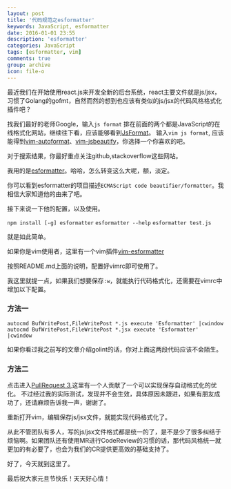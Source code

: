 ```yaml
---
layout: post
title: '代码规范之esformatter'
keywords: JavaScript, esformatter
date: 2016-01-01 23:55
description: 'esformatter'
categories: JavaScript
tags: [esformatter, vim]
comments: true
group: archive
icon: file-o
---
```


最近我们在开始使用react.js来开发全新的后台系统，react主要文件就是js/jsx，习惯了Golang的gofmt，自然而然的想到也应该有类似的js/jsx的代码风格格式化插件吧？

<!--more-->

找我们最好的老师Google，输入`js format`
排在前面的两个都是JavaScript的在线格式化网站，继续往下看，应该能够看到[JsFormat](https://github.com/jdc0589/JsFormat)。
输入`vim js format`, 应该能得到[vim-autoformat](https://github.com/Chiel92/vim-autoformat)、[vim-jsbeautify](https://github.com/maksimr/vim-jsbeautify)，你选择一个你喜欢的吧。

对于搜索结果，你最好重点关注github,stackoverflow这些网站。

我用的是[esformatter](https://github.com/millermedeiros/esformatter)。哈哈，怎么转变这么大呢，额，淡定。

你可以看到esformatter的项目描述`ECMAScript code beautifier/formatter`。我相信大家知道他的由来了吧。

接下来说一下他的配置，以及使用。

`npm install [-g] esformatter`
`esformatter --help`
`esformatter test.js`

就是如此简单。

如果你是vim使用者，这里有一个vim插件[vim-esformatter](https://github.com/millermedeiros/vim-esformatter)

按照README.md上面的说明，配置好vimrc即可使用了。

我这里就提一点，如果我们想要保存`:w`，就能执行代码格式化，还需要在vimrc中增加以下配置。

### 方法一 ###

`autocmd BufWritePost,FileWritePost *.js execute 'Esformatter' |cwindow`
`autocmd BufWritePost,FileWritePost *.jsx execute 'Esformatter' |cwindow`

如果你看过我之前写的文章介绍golint的话，你对上面这两段代码应该不会陌生。

### 方法二 ###

点击进入[PullRequest 3](https://github.com/millermedeiros/vim-esformatter/pull/3),这里有一个人贡献了一个可以实现保存自动格式化的优化。
不过经过我的实际测试，发现并不会生效，具体原因未跟进，如果有朋友成功了，还请麻烦告诉我一声，谢谢了。

重新打开vim，编辑保存js/jsx文件，就能实现代码格式化了。

从此不管团队有多人，写的js/jsx文件格式都是统一的了，是不是少了很多纠结于烦恼啊。如果团队还有使用MR进行CodeReview的习惯的话，那代码风格统一就更加的有必要了，也会为我们的CR提供更高效的基础支持了。

好了，今天就到这里了。

最后祝大家元旦节快乐！天天好心情！